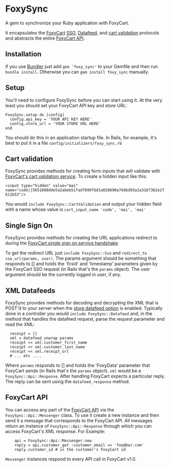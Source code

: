 FoxySync
=========

A gem to synchronize your Ruby application with FoxyCart.

It encapsulates the [FoxyCart](http://foxycart.com) [SSO](http://wiki.foxycart.com/v/1.0/sso),
[Datafeed](http://wiki.foxycart.com/v/1.0/transaction_xml_datafeed), and
[cart validation](http://wiki.foxycart.com/v/1.0/hmac_validation) protocols and abstracts the
entire [FoxyCart API](http://wiki.foxycart.com/v/1.0/api).


Installation
------------

If you use [Bundler](http://gembundler.com/) just add ```gem 'foxy_sync'``` to your Gemfile and
then run ```bundle install```. Otherwise you can ```gem install foxy_sync``` manually.


Setup
-----------

You'll need to configure FoxySync before you can start using it. At the very least you should
set your FoxyCart API key and store URL:

```
FoxySync.setup do |config|
  config.api_key = 'YOUR API KEY HERE'
  config.store_url = 'YOUR STORE URL HERE'
end
```

You should do this in an application startup file. In Rails, for example, it's best to put it in
a file ```config/initializers/foxy_sync.rb```


Cart validation
--------------------

FoxySync provides methods for creating form inputs that will validate with
[FoxyCart's cart validation service](http://wiki.foxycart.com/v/1.0/hmac_validation). To create a hidden
input like this:

```<input type="hidden" value="mai" name="code||5651608dde5a2abeb51fad7099fbd1a026690a7ddbd93a1a3167362e2f611b53"/>```

You would ```include FoxySync::CartValidation``` and output your hidden field with a name whose value is
```cart_input_name 'code', 'mai', 'mai'```


Single Sign On
--------------

FoxySync provides methods for creating the URL applications redirect to during the
[FoxyCart single sign on service handshake](http://wiki.foxycart.com/v/1.0/sso).

To get the redirect URL just ```include FoxySync::Sso``` and ```redirect_to sso_url(params, user)```.
The params argument should be something that responds to [] and holds the 'fcsid' and 'timestamp' parameters
given by the FoxyCart SSO request (in Rails that's the ```params``` object). The user argument should be the
currently logged in user, if any.


XML Datafeeds
-------------

FoxySync provides methods for decoding and decrypting the XML that is POST'd to your
server when the [store datafeed option](http://wiki.foxycart.com/v/1.0/webhooks) is enabled.
Typically done in a controller you would ```include FoxySync::Datafeed``` and, in the method
that handles the datafeed request, parse the request parameter and read the XML:

```
  receipt = []
  xml = datafeed_unwrap params
  receipt << xml.customer_first_name
  receipt << xml.customer_last_name
  receipt << xml.receipt_url
  # ... etc ....
```

Where ```params``` responds to [] and holds the 'FoxyData' parameter that FoxyCart sends
(in Rails that's the ```params``` object). ```xml``` would be a ```FoxySync::Api::Response```.
After handling FoxyCart expects a particular reply. The reply can be sent using the
```datafeed_response``` method.


FoxyCart API
------------

You can access any part of the [FoxyCart API](http://wiki.foxycart.com/v/1.0/api) via the ```FoxySync::Api::Messenger```
class. To use it create a new instance and then send it a message that corresponds to the FoxyCart API. All messages
return an instance of ```FoxySync::Api::Response``` through which you can access FoxyCart's XML response. For Example:
```
    api = FoxySync::Api::Messenger.new
    reply = api.customer_get :customer_email => 'foo@bar.com'
    reply.customer_id # is the customer's FoxyCart id
```
```Messenger``` instances respond to every API call in FoxyCart v1.0.